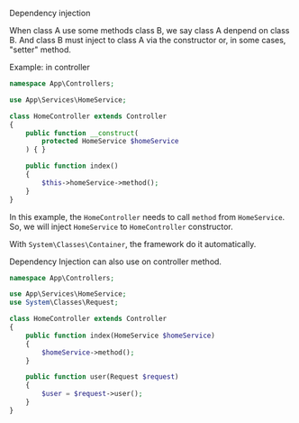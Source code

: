 Dependency injection

When class A use some methods class B, we say class A denpend on class B.
And class B must inject to class A via the constructor or, in some cases, "setter" method.

Example: in controller
```php
namespace App\Controllers;

use App\Services\HomeService;

class HomeController extends Controller
{
    public function __construct(
        protected HomeService $homeService
    ) { }

    public function index()
    {
        $this->homeService->method();
    }
}
```

In this example, the `HomeController` needs to call `method` from `HomeService`.
So, we will inject `HomeService` to `HomeController` constructor.

With `System\Classes\Container`, the framework do it automatically.

Dependency Injection can also use on controller method.

```php
namespace App\Controllers;

use App\Services\HomeService;
use System\Classes\Request;

class HomeController extends Controller
{
    public function index(HomeService $homeService)
    {
        $homeService->method();
    }

    public function user(Request $request)
    {
        $user = $request->user();
    }
}
```
